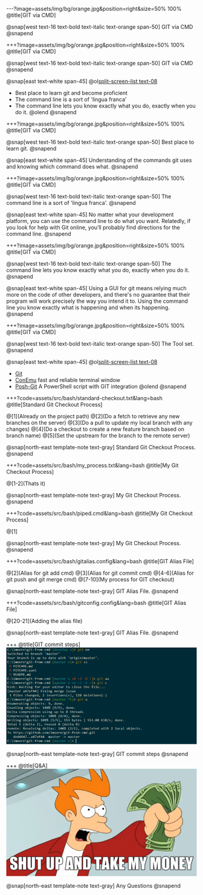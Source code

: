 ---?image=assets/img/bg/orange.jpg&position=right&size=50% 100%
@title[GIT via CMD]

@snap[west text-16 text-bold text-italic text-orange span-50]
GIT via CMD
@snapend

+++?image=assets/img/bg/orange.jpg&position=right&size=50% 100%
@title[GIT via CMD]

@snap[west text-16 text-bold text-italic text-orange span-50]
GIT via CMD
@snapend

@snap[east text-white span-45]
@ol[split-screen-list text-08](false)
- Best place to learn git and become proficient
- The command line is a sort of 'lingua franca'
- The command line lets you know exactly what you do, exactly when you do it.
@olend
@snapend

+++?image=assets/img/bg/orange.jpg&position=right&size=50% 100%
@title[GIT via CMD]

@snap[west text-16 text-bold text-italic text-orange span-50]
Best place to learn git.
@snapend

@snap[east text-white span-45]
Understanding of the commands git uses and knowing which command does what.
@snapend

+++?image=assets/img/bg/orange.jpg&position=right&size=50% 100%
@title[GIT via CMD]

@snap[west text-16 text-bold text-italic text-orange span-50]
The command line is a sort of 'lingua franca'.
@snapend

@snap[east text-white span-45]
No matter what your development platform, you can use the command line to do what you want. Relatedly, if you look for help with Git online, you’ll probably find directions for the command line.
@snapend

+++?image=assets/img/bg/orange.jpg&position=right&size=50% 100%
@title[GIT via CMD]

@snap[west text-16 text-bold text-italic text-orange span-50]
    The command line lets you know exactly what you do, exactly when you do it.
@snapend

@snap[east text-white span-45]
Using a GUI for git means relying much more on the code of other developers, and there's no guarantee that their program will work precisely the way you intend it to. Using the command line you know exactly what is happening and when its happening.
@snapend

+++?image=assets/img/bg/orange.jpg&position=right&size=50% 100%
@title[GIT via CMD]

@snap[west text-16 text-bold text-italic text-orange span-50]
    The Tool set.
@snapend

@snap[east text-white span-45]
@ol[split-screen-list text-08](false)
- [Git](https://git-scm.com/)
- [ConEmu](https://conemu.github.io)
    fast and reliable terminal window
- [Posh-Git](https://github.com/dahlbyk/posh-git)
    A PowerShell script with GIT integration
@olend
@snapend

+++?code=assets/src/bash/standard-checkout.txt&lang=bash
@title[Standard Git Checkout Process]

@[1](Already on the project path)
@[2](Do a fetch to retrieve any new branches on the server)
@[3](Do a pull to update my local branch with any changes)
@[4](Do a checkout to create a new feature branch based on branch name)
@[5](Set the upstream for the branch to the remote server)

@snap[north-east template-note text-gray]
Standard Git Checkout Process.
@snapend

+++?code=assets/src/bash/my_process.txt&lang=bash
@title[My Git Checkout Process]

@[1-2](Thats it)

@snap[north-east template-note text-gray]
My Git Checkout Process.
@snapend

+++?code=assets/src/bash/piped.cmd&lang=bash
@title[My Git Checkout Process]

@[1]

@snap[north-east template-note text-gray]
My Git Checkout Process.
@snapend

+++?code=assets/src/bash/gitalias.config&lang=bash
@title[GIT Alias File]

@[2](Alias for git add cmd)
@[3](Alias for git commit cmd)
@[4-6](Alias for git push and git merge cmd)
@[7-10](My process for GIT checkout)

@snap[north-east template-note text-gray]
GIT Alias File.
@snapend

+++?code=assets/src/bash/gitconfig.config&lang=bash
@title[GIT Alias File]

@[20-21](Adding the alias file)

@snap[north-east template-note text-gray]
GIT Alias File.
@snapend

+++
@title[GIT commit steps]
![GIT commit](assets/img/gitcommitprocess.png)

@snap[north-east template-note text-gray]
GIT commit steps
@snapend

+++
@title[Q&A]
![GIT commit](assets/img/takemymoney.png)

@snap[north-east template-note text-gray]
Any Questions
@snapend
